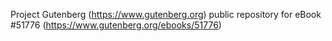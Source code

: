 Project Gutenberg (https://www.gutenberg.org) public repository for
eBook #51776 (https://www.gutenberg.org/ebooks/51776)
